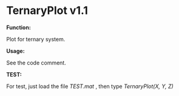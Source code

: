 # TernaryPlot v1.1

**Function:**

Plot for ternary system.

**Usage:**

See the code comment.

**TEST:**

For test, just load the file *TEST.mat* , then type *TernaryPlot(X, Y, Z)*

